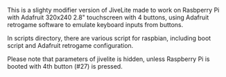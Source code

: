This is a slighty modifier version of JiveLite made to work on Rasbperry Pi with Adafruit 320x240 2.8" touchscreen with 4 buttons, using Adafruit retrogame software to emulate keyboard inputs from buttons.

In scripts directory, there are various script for raspbian, including boot script and Adafruit retrogame configuration.

Please note that parameters of jivelite is hidden, unless Raspberry Pi is booted with 4th button (#27) is pressed.
